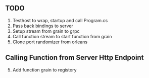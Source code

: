 

TODO
----
1. Testhost to wrap, startup and call Program.cs 
2. Pass back bindings to server
3. Setup stream from grain to grpc
4. Call function stream to start function from grain
5. Clone port randomizer from orleans

Calling Function from Server Http Endpoint
------------------------------------------
5. Add function grain to registory


